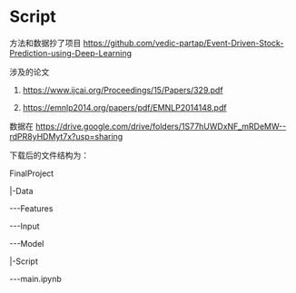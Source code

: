 # Script

方法和数据抄了项目 https://github.com/vedic-partap/Event-Driven-Stock-Prediction-using-Deep-Learning

涉及的论文 

1. https://www.ijcai.org/Proceedings/15/Papers/329.pdf

2. https://emnlp2014.org/papers/pdf/EMNLP2014148.pdf

数据在 https://drive.google.com/drive/folders/1S77hUWDxNF_mRDeMW--rdPR8yHDMyt7x?usp=sharing 

下载后的文件结构为：

FinalProject 

|-Data 

 ---Features 

 ---Input 

 ---Model 

|-Script 

 ---main.ipynb 